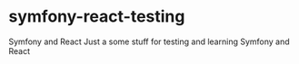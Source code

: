 # symfony-react-testing
Symfony and React
Just a some stuff for testing and learning Symfony and React
